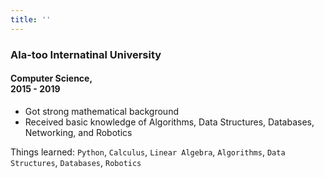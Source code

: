 ```yaml
---
title: ''
---
```

### Ala-too Internatinal University

#### Computer Science,<br/>2015 - 2019

* Got strong mathematical background
* Received basic knowledge of Algorithms, Data Structures, Databases, Networking, and Robotics

Things learned: `Python`, `Calculus`, `Linear Algebra`, `Algorithms`, `Data Structures`, `Databases`, `Robotics`

